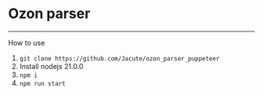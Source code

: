 # Ozon parser
---------------
How to use
1. `git clone https://github.com/Jacute/ozon_parser_puppeteer`
2. Install nodejs 21.0.0
3. `npm i`
4. `npm run start`
